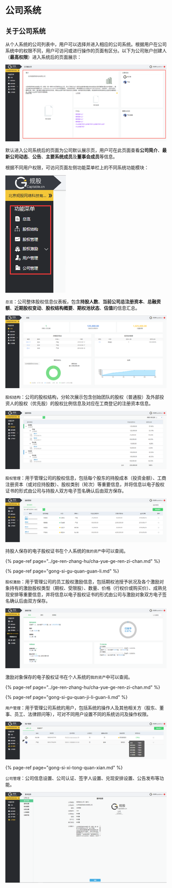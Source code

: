 # 公司系统

## 关于公司系统

从个人系统的公司列表中，用户可以选择并进入相应的公司系统。根据用户在公司系统中的权限不同，用户可访问或进行操作的页面有区分。以下为公司账户创建人（**最高权限**）进入系统后的页面展示：

![](../../.gitbook/assets/image%20%289%29.png)

默认进入公司系统后的页面为公司默认展示页，用户可在此页面查看**公司简介**、**最新公司动态**、**公告**、**主要系统成员**及**董事会成员**等信息。

根据不同用户权限，可访问页面左侧功能菜单栏上的不同系统功能模块：

![&#x516C;&#x53F8;&#x7CFB;&#x7EDF;&#x529F;&#x80FD;&#x6A21;&#x5757;](../../.gitbook/assets/image%20%2884%29.png)

`总览`：公司整体股权信息仪表板，包含**持股人数**、**当前公司总注册资本**、**总融资额**、**近期股权变动**、**股权结构概要**、**期权池状态**、**估值**的信息汇总。

![](../../.gitbook/assets/image%20%2866%29.png)

`股权结构`：公司的股权结构，分轮次展示包含创始团队的股权（普通股）及外部投资人的股权（优先股）的股权比例信息及对应在工商登记的注册资本信息。

![](../../.gitbook/assets/image%20%2863%29.png)

`股权管理`：用于管理公司的股权信息，包括每个股东的持股成本（投资金额）、工商注册资本（或对应持股数）、股权类别（轮次）等重要信息，并将信息以电子股权证书的形式由公司与持股人双方电子签名确认后由双方保存。

![](../../.gitbook/assets/image%20%2831%29.png)

持股人保存的电子股权证书在个人系统的`我的资产`中可以查阅。

{% page-ref page="../ge-ren-zhang-hu/cha-yue-ge-ren-zi-chan.md" %}

{% page-ref page="gong-si-gu-quan-guan-li.md" %}

`股权激励`：用于管理公司的员工股权激励信息，包括期权池授予状况及各个激励对象持有的激励股权类型（期权、受限股）、数量、价格（行权价或购买价）、成熟兑现安排等重要信息，并将信息以电子股权证书的形式由公司与激励对象双方电子签名确认后由双方保存。

![](../../.gitbook/assets/image%20%28105%29.png)

激励对象保存的电子股权证书在个人系统的`我的资产`中可以查阅。

{% page-ref page="../ge-ren-zhang-hu/cha-yue-ge-ren-zi-chan.md" %}

{% page-ref page="gong-si-gu-quan-ji-li-guan-li.md" %}

`用户管理`：用于管理公司系统的用户，包括系统的操作人及其他相关方（股东、董事、员工、法律顾问等），可对不同用户设置不同的系统访问及操作权限。

![](../../.gitbook/assets/image%20%2836%29.png)

{% page-ref page="gong-si-xi-tong-quan-xian.md" %}

`公司管理`：公司信息设置、公司认证、签字人设置、兑现安排设置、公告发布等功能。

![](../../.gitbook/assets/image%20%2821%29.png)



